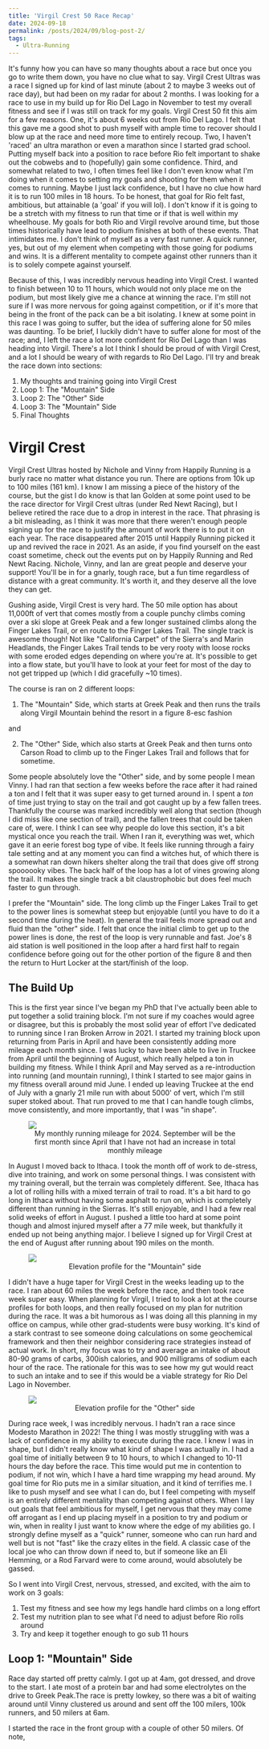 ```yaml
---
title: 'Virgil Crest 50 Race Recap'
date: 2024-09-18
permalink: /posts/2024/09/blog-post-2/
tags:
  - Ultra-Running
---
```


It's funny how you can have so many thoughts about a race but once you go to write them down, you have no clue what to say. Virgil Crest Ultras was a race I signed up for kind of last minute (about 2 to maybe 3 weeks out of race day), but had been on my radar for about 2 months. I was looking for a race to use in my build up for Rio Del Lago in November to test my overall fitness and see if I was still on track for my goals. Virgil Crest 50 fit this aim for a few reasons. One, it's about 6 weeks out from Rio Del Lago. I felt that this gave me a good shot to push myself with ample time to recover should I blow up at the race and need more time to entirely recoup. Two, I haven't 'raced' an ultra marathon or even a marathon since I started grad school. Putting myself back into a position to race before Rio felt important to shake out the cobwebs and to (hopefully) gain some confidence. Third, and somewhat related to two, I often times feel like I don't even know what I'm doing when it comes to setting my goals and shooting for them when it comes to running. Maybe I just lack confidence, but I have no clue how hard it is to run 100 miles in 18 hours. To be honest, that goal for Rio felt fast, ambitious, but attainable (a 'goal' if you will lol). I don't know if it is going to be a stretch with my fitness to run that time or if that is well within my wheelhouse. My goals for both Rio and Virgil revolve around time, but those times historically have lead to podium finishes at both of these events. That intimidates me. I don't think of myself as a very fast runner. A quick runner, yes, but out of my element when competing with those going for podiums and wins. It is a different mentality to compete against other runners than it is to solely compete against yourself.

Because of this, I was incredibly nervous heading into Virgil Crest. I wanted to finish between 10 to 11 hours, which would not only place me on the podium, but most likely give me a chance at winning the race. I'm still not sure if I was more nervous for going against competition, or if it's more that being in the front of the pack can be a bit isolating. I knew at some point in this race I was going to suffer, but the idea of suffering alone for 50 miles was daunting. To be brief, I luckily didn't have to suffer alone for most of the race; and, I left the race a lot more confident for Rio Del Lago than I was heading into Virgil. There's a lot I think I should be proud of with Virgil Crest, and a lot I should be weary of with regards to Rio Del Lago. I'll try and break the race down into sections:

1. My thoughts and training going into Virgil Crest
2. Loop 1: The "Mountain" Side
3. Loop 2: The "Other" Side
4. Loop 3: The "Mountain" Side
5. Final Thoughts

# Virgil Crest

Virgil Crest Ultras hosted by Nichole and Vinny from Happily Running is a burly race no matter what distance you run. There are options from 10k up to 100 miles (161 km). I know I am missing a piece of the history of the course, but the gist I do know is that Ian Golden at some point used to be the race director for Virgil Crest ultras (under Red Newt Racing), but I believe retired the race due to a drop in interest in the race. That phrasing is a bit misleading, as I think it was more that there weren't enough people signing up for the race to justify the amount of work there is to put it on each year. The race disappeared after 2015 until Happily Running picked it up and revived the race in 2021. As an aside, if you find yourself on the east coast sometime, check out the events put on by Happily Running and Red Newt Racing. Nichole, Vinny, and Ian are great people and deserve your support! You'll be in for a gnarly, tough race, but a fun time regardless of distance with a great community. It's worth it, and they deserve all the love they can get. 

Gushing aside, Virgil Crest is very hard. The 50 mile option has about 11,000ft of vert that comes mostly from a couple punchy climbs coming over a ski slope at Greek Peak and a few longer sustained climbs along the Finger Lakes Trail, or en route to the Finger Lakes Trail. The single track is awesome though! Not like "California Carpet" of the Sierra's and Marin Headlands, the Finger Lakes Trail tends to be very rooty with loose rocks with some eroded edges depending on where you're at. It's possible to get into a flow state, but you'll have to look at your feet for most of the day to not get tripped up (which I did gracefully ~10 times). 

The course is ran on 2 different loops:

1. The "Mountain" Side, which starts at Greek Peak and then runs the trails along Virgil Mountain behind the resort in a figure 8-esc fashion

and

2. The "Other" Side, which also starts at Greek Peak and then turns onto Carson Road to climb up to the Finger Lakes Trail and follows that for sometime. 

Some people absolutely love the "Other" side, and by some people I mean Vinny. I had ran that section a few weeks before the race after it had rained a ton and I felt that it was super easy to get turned around in. I spent a *ton* of time just trying to stay on the trail and got caught up by a few fallen trees. Thankfully the course was marked incredibly well along that section (though I did miss like one section of trail), and the fallen trees that could be taken care of, were. I think I can see why people do love this section, it's a bit mystical once you reach the trail. When I ran it, everything was wet, which gave it an eerie forest bog type of vibe. It feels like running through a fairy tale setting and at any moment you can find a witches hut, of which there is a somewhat ran down hikers shelter along the trail that does give off strong spoooooky vibes. The back half of the loop has a lot of vines growing along the trail. It makes the single track a bit claustrophobic but does feel much faster to gun through. 

I prefer the "Mountain" side. The long climb up the Finger Lakes Trail to get to the power lines is somewhat steep but enjoyable (until you have to do it a second time during the heat). In general the trail feels more spread out and fluid than the "other" side. I felt that once the initial climb to get up to the power lines is done, the rest of the loop is very runnable and fast. Joe's 8 aid station is well positioned in the loop after a hard first half to regain confidence before going out for the other portion of the figure 8 and then the return to Hurt Locker at the start/finish of the loop. 

## The Build Up

This is the first year since I've began my PhD that I've actually been able to put together a solid training block. I'm not sure if my coaches would agree or disagree, but this is probably the most solid year of effort I've dedicated to running since I ran Broken Arrow in 2021. I started my training block upon returning from Paris in April and have been consistently adding more mileage each month since. I was lucky to have been able to live in Truckee from April until the beginning of August, which really helped a ton in building my fitness. While I think April and May served as a re-introduction into running (and mountain running), I think I started to see major gains in my fitness overall around mid June. I ended up leaving Truckee at the end of July with a gnarly 21 mile run with about 5000' of vert, which I'm still super stoked about. That run proved to me that I can handle tough climbs, move consistently, and more importantly, that I was "in shape".


<figure>
<img src='/images/VirgilCrest/training.jpg'>
<figcaption align = "middle"> My monthly running mileage for 2024. September will be the first month since April that I have not had an increase in total monthly mileage 
</figcaption>
</figure>

In August I moved back to Ithaca. I took the month off of work to de-stress, dive into training, and work on some personal things. I was consistent with my training overall, but the terrain was completely different. See, Ithaca has a lot of rolling hills with a mixed terrain of trail to road. It's a bit hard to go long in Ithaca without having some asphalt to run on, which is completely different than running in the Sierras. It's still enjoyable, and I had a few real solid weeks of effort in August. I pushed a little too hard at some point though and almost injured myself after a 77 mile week, but thankfully it ended up not being anything major. I believe I signed up for Virgil Crest at the end of August after running about 190 miles on the month.

<figure>
<img src='/images/VirgilCrest/Virgil_Crest_Mountain_Side_.jpeg'>
<figcaption align = "middle"> Elevation profile for the "Mountain" side
</figcaption>
</figure>

I didn't have a huge taper for Virgil Crest in the weeks leading up to the race. I ran about 60 miles the week before the race, and then took race week super easy. When planning for Virgil, I tried to look a lot at the course profiles for both loops, and then really focused on my plan for nutrition during the race. It was a bit humorous as I was doing all this planning in my office on campus, while other grad-students were busy working. It's kind of a stark contrast to see someone doing calculations on some geochemical framework and then their neighbor considering race strategies instead of actual work. In short, my focus was to try and average an intake of about 80-90 grams of carbs, 300ish calories, and 900 milligrams of sodium each hour of the race. The rationale for this was to see how my gut would react to such an intake and to see if this would be a viable strategy for Rio Del Lago in November. 

<figure>
<img src='images/VirgilCrest/Virgil_Crest_Other_Side.jpeg'>
<figcaption align = "middle"> Elevation profile for the "Other" side
</figcaption>
</figure>

During race week, I was incredibly nervous. I hadn't ran a race since Modesto Marathon in 2022! The thing I was mostly struggling with was a lack of confidence in my ability to execute during the race. I knew I was in shape, but I didn't really know what kind of shape I was actually in. I had a goal time of initially between 9 to 10 hours, to which I changed to 10-11 hours the day before the race. This time would put me in contention to podium, if not win, which I have a hard time wrapping my head around. My goal time for Rio puts me in a similar situation, and it kind of terrifies me. I like to push myself and see what I can do, but I feel competing with myself is an entirely different mentality than competing against others. When I lay out goals that feel ambitious for myself, I get nervous that they may come off arrogant as I end up placing myself in a position to try and podium or win, when in reality I just want to know where the edge of my abilities go. I strongly define myself as a "quick" runner, someone who can run hard and well but is not "fast" like the crazy elites in the field. A classic case of the local joe who can throw down if need to, but if someone like an Eli Hemming, or a Rod Farvard were to come around, would absolutely be gassed. 

So I went into Virgil Crest, nervous, stressed, and excited, with the aim to work on 3 goals:

1. Test my fitness and see how my legs handle hard climbs on a long effort
2. Test my nutrition plan to see what I'd need to adjust before Rio rolls around
3. Try and keep it together enough to go sub 11 hours

## Loop 1: "Mountain" Side

Race day started off pretty calmly. I got up at 4am, got dressed, and drove to the start. I ate most of a protein bar and had some electrolytes on the drive to Greek Peak.The race is pretty lowkey, so there was a bit of waiting around until Vinny clustered us around and sent off the 100 milers, 100k runners, and 50 milers at 6am. 

I started the race in the front group with a couple of other 50 milers. Of note, 
